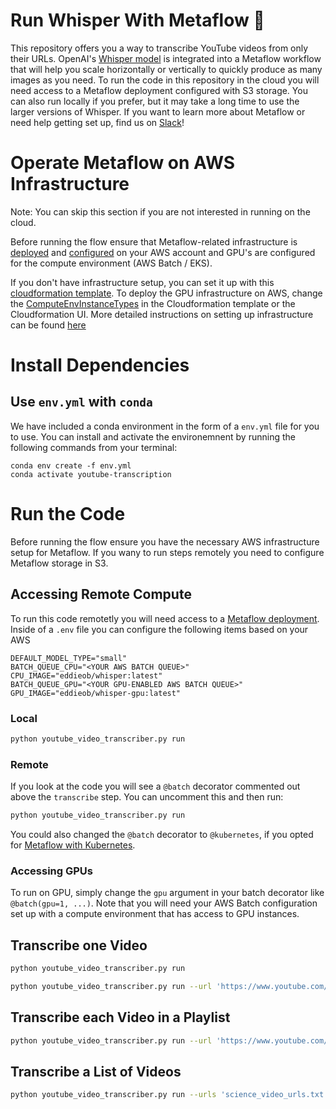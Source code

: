 # Run Whisper With Metaflow 👋

This repository offers you a way to transcribe YouTube videos from only their URLs. 
OpenAI's [Whisper model](https://github.com/openai/whisper) is integrated into a Metaflow workflow that will help you scale horizontally or vertically to quickly produce as many images as you need. To run the code in this repository in the cloud you will need access to a Metaflow deployment configured with S3 storage. You can also run locally if you prefer, but it may take a long time to use the larger versions of Whisper. If you want to learn more about Metaflow or need help getting set up, find us on [Slack](http://slack.outerbounds.co/)!

# Operate Metaflow on AWS Infrastructure
Note: You can skip this section if you are not interested in running on the cloud.

Before running the flow ensure that Metaflow-related infrastructure is [deployed](https://outerbounds.com/docs/aws-deployment-guide/) and [configured](https://outerbounds.com/docs/configure-metaflow/) on your AWS account and GPU's are configured for the compute environment (AWS Batch / EKS). 

If you don't have infrastructure setup, you can set it up with this [cloudformation template](https://github.com/outerbounds/metaflow-tools/blob/master/aws/cloudformation/metaflow-cfn-template.yml). To deploy the GPU infrastructure on AWS, change the [ComputeEnvInstanceTypes](https://github.com/outerbounds/metaflow-tools/blob/d0da1fa4f9aa6845f8091d06a1b7a99962986c98/aws/cloudformation/metaflow-cfn-template.yml#L42) in the Cloudformation template or the Cloudformation UI. More detailed instructions on setting up infrastructure can be found [here](https://outerbounds.com/docs/cloudformation/)


# Install Dependencies

## Use `env.yml` with `conda`

We have included a conda environment in the form of a `env.yml` file for you to use. You can install and activate the environemnent by running the following commands from your terminal:
```
conda env create -f env.yml
conda activate youtube-transcription
```

# Run the Code
Before running the flow ensure you have the necessary AWS infrastructure setup for Metaflow. If you wany to run steps remotely you need to configure Metaflow storage in S3. 

## Accessing Remote Compute

To run this code remotetly you will need access to a [Metaflow deployment](#operate-metaflow-on-aws-infrastructure). Inside of a `.env` file you can configure the following items based on your AWS 

```.env
DEFAULT_MODEL_TYPE="small"
BATCH_QUEUE_CPU="<YOUR AWS BATCH QUEUE>"
CPU_IMAGE="eddieob/whisper:latest"
BATCH_QUEUE_GPU="<YOUR GPU-ENABLED AWS BATCH QUEUE>"
GPU_IMAGE="eddieob/whisper-gpu:latest"
```

### Local
```sh
python youtube_video_transcriber.py run
```

### Remote
If you look at the code you will see a `@batch` decorator commented out above the `transcribe` step. 
You can uncomment this and then run:

```sh
python youtube_video_transcriber.py run
```

You could also changed the `@batch` decorator to `@kubernetes`, if you opted for [Metaflow with Kubernetes](https://github.com/valayDave/metaflow-on-kubernetes-docs).

### Accessing GPUs
To run on GPU, simply change the `gpu` argument in your batch decorator like `@batch(gpu=1, ...)`. 
Note that you will need your AWS Batch configuration set up with a compute environment that has access to GPU instances.

## Transcribe one Video
```sh
python youtube_video_transcriber.py run
```

```sh
python youtube_video_transcriber.py run --url 'https://www.youtube.com/watch?v=OH0Y_DUZu4Y'
```

## Transcribe each Video in a Playlist
```sh
python youtube_video_transcriber.py run --url 'https://www.youtube.com/playlist?list=PLUsOvkBBnJBc1fcDQEOPJ77pMcE4CnNxc'
```

## Transcribe a List of Videos
```sh
python youtube_video_transcriber.py run --urls 'science_video_urls.txt'
```